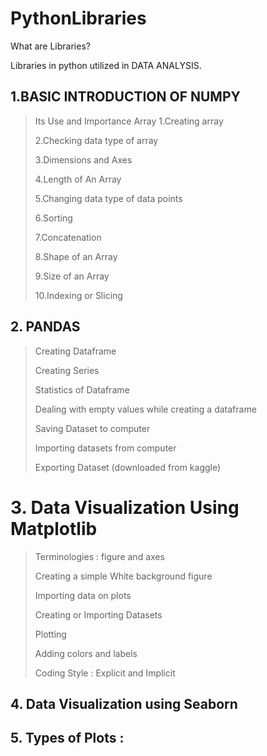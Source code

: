 # PythonLibraries 

What are Libraries?

Libraries in python utilized in DATA ANALYSIS. 

## 1.BASIC INTRODUCTION OF NUMPY 
>Its Use and Importance
>Array
>1.Creating array
>
>2.Checking data type of array
>
>3.Dimensions and Axes
>
>4.Length of An Array
>
>5.Changing data type of data points
>
>6.Sorting
>
>7.Concatenation
>
>8.Shape of an Array
>
>9.Size of an Array
>
>10.Indexing or Slicing
>

## 2. PANDAS
>
>Creating Dataframe
>
>Creating Series
>
>Statistics of Dataframe
>
>Dealing with empty values while creating a dataframe
>
>Saving Dataset to computer
>
>Importing datasets from computer
>
>Exporting Dataset (downloaded from kaggle)
>
# 3. Data Visualization Using Matplotlib 
>
>Terminologies : figure and axes
>
>Creating a simple White background figure
>
>Importing data on plots
>
>Creating or Importing Datasets
>
>Plotting
>
>Adding colors and labels
>
>Coding Style : Explicit and Implicit
>
## 4. Data Visualization using Seaborn
## 5. Types of Plots : 

